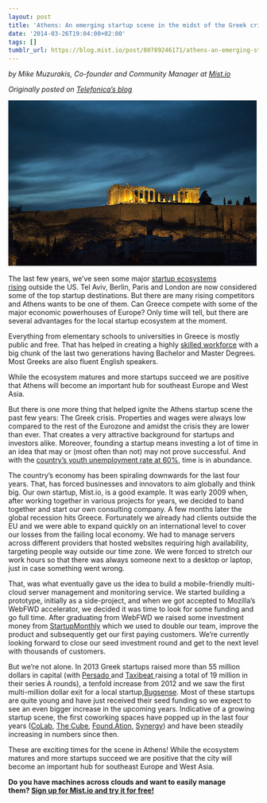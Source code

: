```yaml
---
layout: post
title: 'Athens: An emerging startup scene in the midst of the Greek crisis'
date: '2014-03-26T19:04:00+02:00'
tags: []
tumblr_url: https://blog.mist.io/post/80789246171/athens-an-emerging-startup-scene-in-the-midst-of
---
```

_by Mike Muzurakis, Co-founder and Community Manager at&nbsp;[Mist.io](https://mist.io/)_

_Originally posted on [Telefonica’s blog](http://blog.digital.telefonica.com/2014/03/24/athens-startups-greek-crisis/)_

![image](/assets/tumblr-images/tumblr_inline_n31zf3RZYq1rgqrs8.jpg)

The last few years, we’ve seen some major&nbsp;[startup ecosystems rising](http://www.whiteboardmag.com/european-startup-hubs-compared-tel-aviv-london-paris-moscow-berlin/)&nbsp;outside the US. Tel Aviv, Berlin, Paris and London are now considered some of the top startup destinations. But there are many rising competitors and Athens wants to be one of them. Can Greece compete with some of the major economic powerhouses of Europe? Only time will tell, but there are several advantages for the local startup ecosystem at the moment.

Everything from elementary schools to universities in Greece is mostly public and free. That has helped in creating a highly&nbsp;[skilled workforce](http://en.wikipedia.org/wiki/Education_Index%20)&nbsp;with a big chunk of the last two generations having Bachelor and Master Degrees. Most Greeks are also fluent English speakers.

While the ecosystem matures and more startups succeed we are positive that Athens will become an important hub for southeast Europe and West Asia.

But there is one more thing that helped ignite the Athens startup scene the past few years: The Greek crisis. Properties and wages were always low compared to the rest of the Eurozone and amidst the crisis they are lower than ever. That creates a very attractive background for startups and investors alike. Moreover, founding a startup means investing a lot of time in an idea that may or (most often than not) may not prove successful. And with the&nbsp;[country’s youth unemployment rate at 60%](http://epp.eurostat.ec.europa.eu/statistics_explained/index.php/Unemployment_statistics%20), time is in abundance.

The country’s economy has been spiraling downwards for the last four years. That, has forced businesses and innovators to aim globally and think big. Our own startup, Mist.io, is a good example. It was early 2009 when, after working together in various projects for years, we decided to band together and start our own consulting company. A few months later the global recession hits Greece. Fortunately we already had clients outside the EU and we were able to expand quickly on an international level to cover our losses from the failing local economy. We had to manage servers across different providers that hosted websites requiring high availability, targeting people way outside our time zone. We were forced to stretch our work hours so that there was always someone next to a desktop or laptop, just in case something went wrong.

That, was what eventually gave us the idea to build a mobile-friendly multi-cloud server management and monitoring service. We started building a prototype, initially as a side-project, and when we got accepted to Mozilla’s WebFWD accelerator, we decided it was time to look for some funding and go full time. After graduating from WebFWD we raised some investment money from&nbsp;[StartupMonthly](http://www.startupmonthly.org/)&nbsp;which we used to double our team, improve the product and subsequently get our first paying customers. We’re currently looking forward to close our seed investment round and get to the next level with thousands of customers.

But we’re not alone. In 2013 Greek startups raised more than 55 million dollars in capital (with&nbsp;[Persado&nbsp;](http://www.persado.com/%20)and&nbsp;[Taxibeat&nbsp;](https://taxibeat.gr/%20)raising a total of 19 million in their series A rounds), a tenfold increase from 2012 and we saw the first multi-million dollar exit for a local startup,[Bugsense](https://www.bugsense.com/). Most of these startups are quite young and have just received their seed funding so we expect to see an even bigger increase in the upcoming years. Indicative of a growing startup scene, the first coworking spaces have popped up in the last four years ([CoLab](http://colabworkspace.com/),&nbsp;[The Cube](http://thecube.gr/),&nbsp;[Found.Ation](http://thefoundation.gr/),&nbsp;[Synergy](http://www.synergyproject.gr/)) and have been steadily increasing in numbers since then.

These are exciting times for the scene in Athens! While the ecosystem matures and more startups succeed we are positive that the city will become an important hub for southeast Europe and West Asia.

**Do you have machines across clouds and want to easily manage them?&nbsp;[Sign up for Mist.io and try it for free!](https://mist.io/)**


